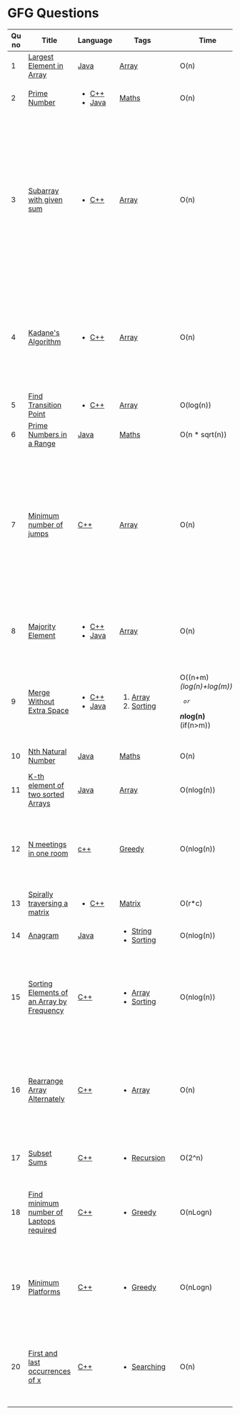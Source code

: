 # GFG Questions

| Qu no | Title       |  Language   | Tags |      | Time   | Space  | Difficulty  |     | Approach            | 
| --    | ----------- | ----------- | ---  | ---- | -----  |  ---   | ----------- | --- | ------------------- |
| 1     | [Largest Element in Array](https://practice.geeksforgeeks.org/problems/largest-element-in-array4009/1/?category[]=Arrays&category[]=Arrays&difficulty[]=-1&difficulty[]=0&page=1&query=category[]Arraysdifficulty[]-1difficulty[]0page1category[]Arrays#)       | [Java](https://github.com/Rikhldr0267/Code-Insight/blob/main/GFG/Array/Java/Largest%20Element%20in%20Array.java) | [Array](https://github.com/C-a-thing/Code-Insight/blob/main/GFG/Array/Array.md) |  | O(n)| O(n)| Basic|  | Brute Force|
| 2     | [Prime Number](https://practice.geeksforgeeks.org/problems/prime-number2314/1/?page=1&difficulty[]=-1&category[]=Mathematical&sortBy=submissions) | <ul><li>[C++](https://github.com/C-a-thing/Code-Insight/blob/main/GFG/Maths/C%2B%2B/Prime%20Number.cpp)</li><li>[Java](https://github.com/C-a-thing/Code-Insight/blob/main/GFG/Maths/Java/Prime%20Number.java)</li> </ul> | [Maths](https://github.com/C-a-thing/Code-Insight/blob/main/GFG/Maths/Maths.md)  |    | O(n)        | O(1)       |Basic    | | Brute Force|
| 3     | [Subarray with given sum](https://practice.geeksforgeeks.org/problems/subarray-with-given-sum-1587115621/1/?page=1&status[]=solved&category[]=Arrays&sortBy=submissions)  | <ul><li>[C++](https://github.com/C-a-thing/Code-Insight/blob/main/GFG/Array/C%2B%2B/Subarray%20with%20given%20sum.cpp)</li> </ul> | [Array](https://github.com/C-a-thing/Code-Insight/blob/main/GFG/Array/Array.md)  |    | O(n)        | O(1)       |easy    | | <ol><li>keep adding numbers untill we get the number or any bigger number</li> <li>if any greater number found , keep substructing lowest indexes one by one untill sum<=desired num</li><li>If sum<desired num then add elements in subarray by again traversing the given array from next index of which we stopped for point-2</li></ol>|
| 4     | [Kadane's Algorithm](https://practice.geeksforgeeks.org/problems/kadanes-algorithm-1587115620/1/?page=1&status[]=solved&category[]=Arrays&sortBy=submissions)  | <ul><li>[C++](https://github.com/C-a-thing/Code-Insight/blob/main/GFG/Array/C%2B%2B/Kadane's%20Algorithm.cpp)</li> </ul> | [Array](https://github.com/C-a-thing/Code-Insight/blob/main/GFG/Array/Array.md)  |    | O(n)        | O(1)       |medium    | | <ol><li>Traverse the array and add elements in current_sum </li> <li>if current_sum>max_sum then assign current_sum in max_sum </li><li>If cueent_sum<0 then make currrent_sum = 0 </li></ol>|
| 5     | [Find Transition Point](https://practice.geeksforgeeks.org/problems/find-transition-point-1587115620/1/?page=1&difficulty[]=0&status[]=unsolved&category[]=Arrays&sortBy=submissions)  | <ul><li>[C++](https://github.com/C-a-thing/Code-Insight/blob/main/GFG/Array/C%2B%2B/Find%20Transition%20Point.cpp)</li> </ul> | [Array](https://github.com/C-a-thing/Code-Insight/blob/main/GFG/Array/Array.md)  |    | O(log(n))        | O(1)       |Easy    | | <ol><li>Apply binary search </li> </ol>|
| 6    | [Prime Numbers in a Range](https://practice.geeksforgeeks.org/problems/find-prime-numbers-in-a-range4718/1) | [Java](https://github.com/C-a-thing/Code-Insight/blob/main/GFG/Maths/Java/Prime%20in%20a%20range.java) | [Maths](https://github.com/C-a-thing/Code-Insight/blob/main/GFG/Maths/Maths.md)  |   | O(n * sqrt(n)) | O(1) | Medium |  |  |
| 7    | [Minimum number of jumps](https://practice.geeksforgeeks.org/problems/minimum-number-of-jumps-1587115620/1#) | [C++](https://github.com/C-a-thing/Code-Insight/blob/main/GFG/Array/C%2B%2B/Minimum%20number%20of%20jumps.cpp) | [Array](https://github.com/C-a-thing/Code-Insight/blob/main/GFG/Array/Array.md)  |   | O(n) | O(1) | Medium |  |<ul><li>From starting index find max range that can be reached</li> <li>go through all indexes till that max index (maintain a variable as step to track) and similarly find max index that can be reached by next jump</li> <li>if we reach that max index (i.e. steps = 0) , increment jump and update step = max range - index </li> </ul>  |
| 8    | [Majority Element](https://practice.geeksforgeeks.org/problems/majority-element-1587115620/1/?page=2&difficulty[]=1&status[]=unsolved&category[]=Arrays&sortBy=submissions#)  | <ul><li>[C++](https://github.com/C-a-thing/Code-Insight/blob/main/GFG/Array/C%2B%2B/Majority%20Element.cpp)</li> <li>[Java](https://github.com/C-a-thing/Code-Insight/blob/main/GFG/Array/Java/Majority%20Element.java)</li> </ul>   | [Array](https://github.com/C-a-thing/Code-Insight/blob/main/GFG/Array/Array.md)  |   | O(n) | O(1) | Medium |  |<ol><li>_Approach 1_- Moore's Voting Algo</li> <li>_Approach - 2_ - making frequency array</li></ol>  |
| 9    |  [Merge Without Extra Space](https://practice.geeksforgeeks.org/problems/merge-two-sorted-arrays5135/1#)  |<ul><li>[C++](https://github.com/C-a-thing/Code-Insight/blob/main/GFG/Array/C%2B%2B/Merge%20Without%20Extra%20Space.cpp)</li><li>[Java](https://github.com/C-a-thing/Code-Insight/blob/main/GFG/Array/Java/Merge%20without%20extra%20space.java)</li> </ul> | <ol><li>[Array](https://github.com/C-a-thing/Code-Insight/blob/main/GFG/Array/Array.md)</li><li>[Sorting](https://github.com/C-a-thing/Code-Insight/blob/main/GFG/Sorting/Sorting.md)</li> </ol>  |   | <p>O((n+m)*(log(n)+log(m)))</p><pre>    or</pre> <p><B>n*log(n)</B> (if(n>m))</p> | O(1) | Hard |  |<ol><li>_Approach 1_- Gap method  Algo</li> <li>_Approach - 2_ - take an extra array , insert elements of 2 arrays and sort it . Then insert in those arrays again</li></ol>  |
| 10    | [Nth Natural Number](https://practice.geeksforgeeks.org/problems/nth-natural-number/1/?page=2&category[]=Mathematical&sortBy=submissions#) | [Java](https://github.com/C-a-thing/Code-Insight/blob/main/GFG/Maths/Java/Nth%20Natural%20Number.java) | [Maths](https://github.com/C-a-thing/Code-Insight/blob/main/GFG/Maths/Maths.md) |  | O(n) | O(1) | Hard |  | Return the Nth number after removing all the numbers containing digit 9| 
| 11    | [K-th element of two sorted Arrays](https://practice.geeksforgeeks.org/problems/k-th-element-of-two-sorted-array1317/1) | [Java](https://github.com/C-a-thing/Code-Insight/blob/main/GFG/Array/Java/Kth%20element.java) | [Array](https://github.com/C-a-thing/Code-Insight/blob/main/GFG/Array/Array.md) |  | O(nlog(n)) | O(n) | Medium |   | Coping two arrays in a new array and sorting it|
| 12    | [N meetings in one room](https://practice.geeksforgeeks.org/problems/n-meetings-in-one-room-1587115620/1) |  [c++](https://github.com/C-a-thing/Code-Insight/blob/main/GFG/Greedy/C%2B%2B/N%20meetings%20in%20one%20room.cpp) | [Greedy](https://github.com/C-a-thing/Code-Insight/blob/main/Topic/Greedy.md) |  | O(nlog(n)) | O(n) | Easy |   | <ol><li>take a vactor of pair<int,int> and sort it by end values</li><li>then check end value[ith element] < start value[i+1th element]</li></ol>|
| 13    | [Spirally traversing a matrix](https://practice.geeksforgeeks.org/problems/spirally-traversing-a-matrix-1587115621/1) |  <ul><li>[C++](https://github.com/C-a-thing/Code-Insight/blob/main/GFG/Matrix/C%2B%2B/Spirally%20traversing%20a%20matrix.cpp)</li> </ul> | [Matrix](https://github.com/C-a-thing/Code-Insight/blob/main/Topic/Matrix.md) |  | O(r*c) | O(r*c) | Medium |   | |
| 14    | [Anagram](https://practice.geeksforgeeks.org/problems/anagram-1587115620/1/?page=2&category[]=Sorting&sortBy=submissions)   | [Java](https://github.com/C-a-thing/Code-Insight/blob/main/GFG/String/Java/Anagram.java) | <ul><li>[String](https://github.com/C-a-thing/Code-Insight/blob/main/GFG/String/String.md)</li> <li>[Sorting](https://github.com/C-a-thing/Code-Insight/blob/main/GFG/Sorting/Sorting.md)</li></ul>    |   | O(nlog(n))     | O(n)        | Easy       |    | Sorting and checking each characters |
| 15    | [Sorting Elements of an Array by Frequency](https://practice.geeksforgeeks.org/problems/sorting-elements-of-an-array-by-frequency/0#)   |  [C++](https://github.com/C-a-thing/Code-Insight/blob/main/GFG/Array/C%2B%2B/Sorting%20Elements%20of%20an%20Array%20by%20Frequency.cpp) | <ul><li>[Array](https://github.com/C-a-thing/Code-Insight/blob/main/Topic/Array.md)</li> <li>[Sorting](https://github.com/C-a-thing/Code-Insight/blob/main/GFG/Sorting/Sorting.md)</li></ul>    |   | O(nlog(n))     | O(n)        | Medium       |    | <ol><li>count frequency through inserting into map</li><li> sort in decreasing of freq (Note - for same frequency taje tge  lower value 1st) </li><li> print elements </li>  </ol> |
| 16    | [Rearrange Array Alternately](https://practice.geeksforgeeks.org/problems/-rearrange-array-alternately-1587115620/1)   |  [C++](https://github.com/C-a-thing/Code-Insight/blob/main/GFG/Array/C%2B%2B/Rearrange%20Array%20Alternately.cpp) | <ul><li>[Array](https://github.com/C-a-thing/Code-Insight/blob/main/GFG/Array/Array.md)</li></ul>    |   | O(n)     | O(1)        | Easy       |    | <ol><li>Check the array size</li><li> create a vector and insert the elements for the given manner in each iteration </li><li> assign the vector elements to array elements as it has no return type </li>  </ol> |
| 17    | [Subset Sums](https://practice.geeksforgeeks.org/problems/subset-sums2234/1)    |  [C++](https://github.com/C-a-thing/Code-Insight/blob/main/GFG/Recursion/C%2B%2B/Subset%20Sums.cpp) | <ul><li>[Recursion](https://github.com/C-a-thing/Code-Insight/blob/main/GFG/Recursion/Recursion.md)</li></ul>    |   | O(2^n)       | O(n)        | Basic       |    | For each index of array either pick the element and add it to sum or not pick the element|
| 18    | [Find minimum number of Laptops required](https://practice.geeksforgeeks.org/problems/af49b143a4ead583e943ca6176fbd7ea55b121ae/1)    |  [C++](https://github.com/C-a-thing/Code-Insight/blob/main/GFG/Greedy/C%2B%2B/Find%20minimum%20number%20of%20Laptops%20required.cpp) | <ul><li>[Greedy](https://github.com/C-a-thing/Code-Insight/blob/main/GFG/Greedy/Greedy.md)</li></ul>    |   |O(nLogn)      | O(1)        | Medium       |    |<ol><li> Use double pointer </li><li>for each start time,compare with previous end time </li><li>if start time < end time,increment count</li><ol>  |
| 19    | [Minimum Platforms](https://practice.geeksforgeeks.org/problems/minimum-platforms-1587115620/1)    |  [C++](https://github.com/C-a-thing/Code-Insight/blob/main/GFG/Greedy/C%2B%2B/Minimum%20Platforms.cpp) | <ul><li>[Greedy](https://github.com/C-a-thing/Code-Insight/blob/main/GFG/Greedy/Greedy.md)</li></ul>    |   |O(nLogn)      | O(1)        | Medium       |    |<ol><li> Use double pointer </li>for each start time,compare with previous train dept time </li><li>if dept time > =arrival time,increment count</li><ol>  |  
| 20    | [First and last occurrences of x](https://practice.geeksforgeeks.org/problems/first-and-last-occurrences-of-x3116/1)    |  [C++](https://github.com/C-a-thing/Code-Insight/blob/main/GFG/Searching/C%2B%2B/First%20and%20last%20occurrences%20of%20x%20.cpp) | <ul><li>[Searching](https://github.com/C-a-thing/Code-Insight/blob/main/GFG/Searching/Searching.md)</li></ul>    |   |O(n)      | O(1)        | Medium       |    |<ol><li> Initialize max_val to -1 ,min_val to 1e9 </li>Iterate and update max_val & min_val of its current value i </li><li>insert the values in vector</li><ol>  |  
